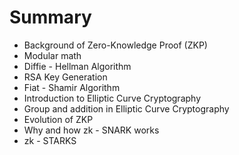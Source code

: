 # Summary

- Background of Zero-Knowledge Proof (ZKP)
- Modular math 
- Diffie - Hellman Algorithm 
- RSA Key Generation
- Fiat - Shamir Algorithm 
- Introduction to Elliptic Curve Cryptography
- Group and addition in Elliptic Curve Cryptography
- Evolution of ZKP 
- Why and how zk - SNARK works
- zk - STARKS
